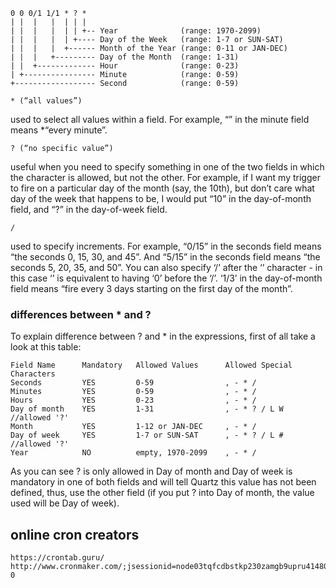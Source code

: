 
```
0 0 0/1 1/1 * ? *
| |  |   |  | | | 
| |  |   |  | | +-- Year              (range: 1970-2099)
| |  |   |  | +---- Day of the Week   (range: 1-7 or SUN-SAT)
| |  |   |  +------ Month of the Year (range: 0-11 or JAN-DEC)
| |  |   +--------- Day of the Month  (range: 1-31)
| |  +------------- Hour              (range: 0-23)
| +---------------- Minute            (range: 0-59)
+------------------ Second            (range: 0-59)
```

```* (“all values”)```

used to select all values within a field. For example, “” in the minute field means *“every minute”.

```? (“no specific value”)```

useful when you need to specify something in one of the two fields in which the character is allowed, but not the other. For example, if I want my trigger to fire on a particular day of the month (say, the 10th), but don’t care what day of the week that happens to be, I would put “10” in the day-of-month field, and “?” in the day-of-week field.

```/```

used to specify increments. For example, “0/15” in the seconds field means “the seconds 0, 15, 30, and 45”. And “5/15” in the seconds field means “the seconds 5, 20, 35, and 50”. You can also specify ‘/’ after the ‘’ character - in this case ‘’ is equivalent to having ‘0’ before the ‘/’. ‘1/3’ in the day-of-month field means “fire every 3 days starting on the first day of the month”.

### differences between * and ?
To explain difference between ? and * in the expressions, first of all take a look at this table:
```
Field Name      Mandatory   Allowed Values      Allowed Special Characters
Seconds         YES         0-59                , - * /
Minutes         YES         0-59                , - * /
Hours           YES         0-23                , - * /
Day of month    YES         1-31                , - * ? / L W   //allowed '?'
Month           YES         1-12 or JAN-DEC     , - * /
Day of week     YES         1-7 or SUN-SAT      , - * ? / L #   //allowed '?'
Year            NO          empty, 1970-2099    , - * /
```

As you can see ? is only allowed in Day of month and Day of week is mandatory in one of both fields and will tell Quartz this value has not been defined, thus, use the other field (if you put ? into Day of month, the value used will be Day of week).

## online cron creators

```
https://crontab.guru/
http://www.cronmaker.com/;jsessionid=node03tqfcdbstkp230zamgb9upru414803.node0?0
```
